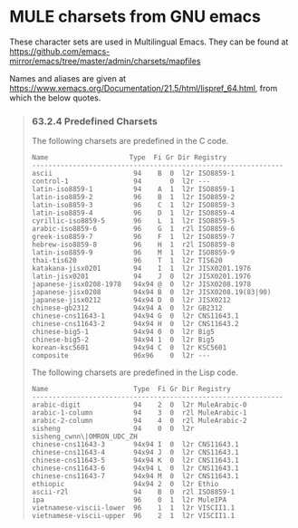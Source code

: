 MULE charsets from GNU emacs
============================

These character sets are used in Multilingual Emacs. They can be found at https://github.com/emacs-mirror/emacs/tree/master/admin/charsets/mapfiles

Names and aliases are given at https://www.xemacs.org/Documentation/21.5/html/lispref_64.html, from which the below quotes.

> ### 63.2.4 Predefined Charsets
>
> The following charsets are predefined in the C code.
>
>     Name                    Type  Fi Gr Dir Registry
>     --------------------------------------------------------------
>     ascii                    94    B  0  l2r ISO8859-1
>     control-1                94       0  l2r ---
>     latin-iso8859-1          94    A  1  l2r ISO8859-1
>     latin-iso8859-2          96    B  1  l2r ISO8859-2
>     latin-iso8859-3          96    C  1  l2r ISO8859-3
>     latin-iso8859-4          96    D  1  l2r ISO8859-4
>     cyrillic-iso8859-5       96    L  1  l2r ISO8859-5
>     arabic-iso8859-6         96    G  1  r2l ISO8859-6
>     greek-iso8859-7          96    F  1  l2r ISO8859-7
>     hebrew-iso8859-8         96    H  1  r2l ISO8859-8
>     latin-iso8859-9          96    M  1  l2r ISO8859-9
>     thai-tis620              96    T  1  l2r TIS620
>     katakana-jisx0201        94    I  1  l2r JISX0201.1976
>     latin-jisx0201           94    J  0  l2r JISX0201.1976
>     japanese-jisx0208-1978   94x94 @  0  l2r JISX0208.1978
>     japanese-jisx0208        94x94 B  0  l2r JISX0208.19(83|90)
>     japanese-jisx0212        94x94 D  0  l2r JISX0212
>     chinese-gb2312           94x94 A  0  l2r GB2312
>     chinese-cns11643-1       94x94 G  0  l2r CNS11643.1
>     chinese-cns11643-2       94x94 H  0  l2r CNS11643.2
>     chinese-big5-1           94x94 0  0  l2r Big5
>     chinese-big5-2           94x94 1  0  l2r Big5
>     korean-ksc5601           94x94 C  0  l2r KSC5601
>     composite                96x96    0  l2r ---
>
> The following charsets are predefined in the Lisp code.
>
>     Name                     Type  Fi Gr Dir Registry
>     --------------------------------------------------------------
>     arabic-digit             94    2  0  l2r MuleArabic-0
>     arabic-1-column          94    3  0  r2l MuleArabic-1
>     arabic-2-column          94    4  0  r2l MuleArabic-2
>     sisheng                  94    0  0  l2r sisheng_cwnn\|OMRON_UDC_ZH
>     chinese-cns11643-3       94x94 I  0  l2r CNS11643.1
>     chinese-cns11643-4       94x94 J  0  l2r CNS11643.1
>     chinese-cns11643-5       94x94 K  0  l2r CNS11643.1
>     chinese-cns11643-6       94x94 L  0  l2r CNS11643.1
>     chinese-cns11643-7       94x94 M  0  l2r CNS11643.1
>     ethiopic                 94x94 2  0  l2r Ethio
>     ascii-r2l                94    B  0  r2l ISO8859-1
>     ipa                      96    0  1  l2r MuleIPA
>     vietnamese-viscii-lower  96    1  1  l2r VISCII1.1
>     vietnamese-viscii-upper  96    2  1  l2r VISCII1.1
